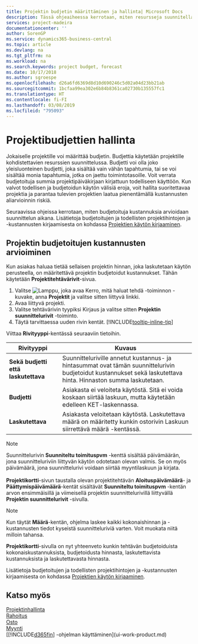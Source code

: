 ```yaml
---
title: Projektin budjetin määrittäminen ja hallinta| Microsoft Docs
description: Tässä ohjeaiheessa kerrotaan, miten resursseja suunnitellaan ja ennakoidaan sekä miten projektin kustannukset määritetään kullekin projektille.
services: project-madeira
documentationcenter: ''
author: SorenGP
ms.service: dynamics365-business-central
ms.topic: article
ms.devlang: na
ms.tgt_pltfrm: na
ms.workload: na
ms.search.keywords: project budget, forecast
ms.date: 10/17/2018
ms.author: sgroespe
ms.openlocfilehash: d26a6fd6369d8d10d690246c5d02a04d23bb21ab
ms.sourcegitcommit: 1bcfaa99ea302e6b84b8361ca02730b135557fc1
ms.translationtype: HT
ms.contentlocale: fi-FI
ms.lasthandoff: 03/08/2019
ms.locfileid: "795093"
---
```

# <a name="manage-job-budgets"></a>Projektibudjettien hallinta
Jokaiselle projektille voi määrittää budjetin. Budjettia käytetään projektille kohdistettavien resurssien suunnittelussa. Budjetti voi olla joko yleisluonteinen budjetti, joka sisältää vain vähän tapahtumia, tai se voi sisältää monia tapahtumia, jotka on jaettu toimintotasoille. Voit verrata budjetoituja summia projektipäiväkirjaan kirjattuun todelliseen käyttöön. Kun valvot todellisen ja budjetoidun käytön välisiä eroja, voit hallita suoritettavaa projektia ja parantaa tulevien projektien laatua pienentämällä kustannusten aliarvioinnin riskiä.

Seuraavissa ohjeissa kerrotaan, miten budjetoituja kustannuksia arvioidaan suunnittelun aikana. Lisätietoja budjetoitujen ja todellisten projektihintojen ja -kustannusten kirjaamisesta on kohdassa [Projektien käytön kirjaaminen](projects-how-record-job-usage.md).  

## <a name="JobBudgetCosts"></a> Projektin budjetoitujen kustannusten arvioiminen
Kun asiakas haluaa tietää sellaisen projektin hinnan, joka laskutetaan käytön perusteella, on määritettävä projektin budjetoidut kustannukset. Tähän käytetään **Projektitehtävärivit**-sivua.

1. Valitse ![Lamppu, joka avaa Kerro, mitä haluat tehdä -toiminnon](media/ui-search/search_small.png "Kerro, mitä haluat tehdä") -kuvake, anna **Projektit** ja valitse sitten liittyvä linkki.  
2. Avaa liittyvä projekti.
3. Valitse tehtävärivin tyypiksi Kirjaus ja valitse sitten **Projektin suunnittelurivit** -toiminto.
4. Täytä tarvittaessa uuden rivin kentät. [!INCLUDE[tooltip-inline-tip](includes/tooltip-inline-tip_md.md)]   

Viittaa **Rivityyppi**-kentässä seuraaviin tietoihin.  

| Rivityyppi | Kuvaus |
| --- | --- |
| **Sekä budjetti että laskutettava** |Suunnitteluriville annetut kustannus- ja hintasummat ovat tämän suunnittelurivin budjetoidut kustannukset sekä laskutettava hinta. Hinnaston summa laskutetaan. |
| **Budjetti** |Asiakasta ei veloiteta käytöstä. Sitä ei voida koskaan siirtää laskuun, mutta käytetään edelleen KET-laskennassa. |
| **Laskutettava** |Asiakasta veloitetaan käytöstä. Laskutettava määrä on määritetty kunkin ostorivin Laskuun siirrettävä määrä -kentässä. |

> [!NOTE]  
> Suunnittelurivin **Suunniteltu toimituspvm** -kenttä sisältää päivämäärän, jona suunnitteluriviin liittyvän käytön odotetaan olevan valmis. Se on myös päivämäärä, jona suunnittelurivi voidaan siirtää myyntilaskuun ja kirjata. <br /><br /> **Projektikortti**-sivun taustalla olevan projektitehtävän **Aloituspäivämäärä**- ja **Päättymispäivämäärä**-kentät sisältävät **Suunniteltu toimituspvm** -kentän arvon ensimmäisillä ja viimeisellä projektin suunnittelurivillä liittyvällä **Projektin suunnittelurivit** -sivulla.

> [!NOTE]  
>   Kun täytät **Määrä**-kentän, ohjelma laskee kaikki kokonaishinnan ja -kustannusten tiedot kyseistä suunnitteluriviä varten. Voit muokata niitä milloin tahansa.

**Projektikortti**-sivulla on nyt yhteenveto kunkin tehtävän budjetoiduista kokonaiskustannuksista, budjetoidusta hinnasta, laskutettavista kustannuksista ja laskutettavasta hinnasta.

Lisätietoja budjetoitujen ja todellisten projektihintojen ja -kustannusten kirjaamisesta on kohdassa [Projektien käytön kirjaaminen](projects-how-record-job-usage.md).

## <a name="see-also"></a>Katso myös
[Projektinhallinta](projects-manage-projects.md)  
[Rahoitus](finance.md)  
[Osto](purchasing-manage-purchasing.md)         
[Myynti](sales-manage-sales.md)      
[[!INCLUDE[d365fin](includes/d365fin_md.md)] -ohjelman käyttäminen](ui-work-product.md)  
